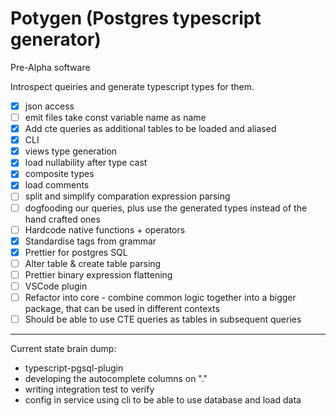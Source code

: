 # Potygen (Postgres typescript generator)

Pre-Alpha software

Introspect queiries and generate typescript types for them.

- [x] json access
- [ ] emit files take const variable name as name
- [x] Add cte queries as additional tables to be loaded and aliased
- [x] CLI
- [x] views type generation
- [x] load nullability after type cast
- [x] composite types
- [x] load comments
- [ ] split and simplify comparation expression parsing
- [ ] dogfooding our queries, plus use the generated types instead of the hand crafted ones
- [ ] Hardcode native functions + operators
- [x] Standardise tags from grammar
- [x] Prettier for postgres SQL
- [ ] Alter table & create table parsing
- [ ] Prettier binary expression flattening
- [ ] VSCode plugin
- [ ] Refactor into core - combine common logic together into a bigger package, that can be used in different contexts
- [ ] Should be able to use CTE queries as tables in subsequent queries

---

Current state brain dump:

- typescript-pgsql-plugin
- developing the autocomplete columns on "."
- writing integration test to verify
- config in service using cli to be able to use database and load data
